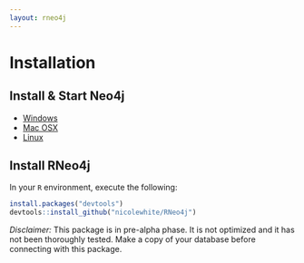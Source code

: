 ```yaml
---
layout: rneo4j
---
```

        
# Installation

## Install & Start Neo4j

* [Windows](http://docs.neo4j.org/chunked/stable/server-installation.html#windows-install)
* [Mac OSX](http://docs.neo4j.org/chunked/stable/server-installation.html#osx-install)
* [Linux](http://docs.neo4j.org/chunked/stable/server-installation.html#linux-install)

## Install RNeo4j

In your `R` environment, execute the following:

```r
install.packages("devtools")
devtools::install_github("nicolewhite/RNeo4j")
```

*Disclaimer:* This package is in pre-alpha phase. It is not optimized and it has not been thoroughly tested. Make a copy of your database before connecting with this package.
